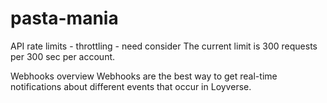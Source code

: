# pasta-mania
API rate limits - throttling - need consider The current limit is 300 requests per 300 sec per account. 

Webhooks overview
Webhooks are the best way to get real-time notifications about different events that occur in Loyverse.